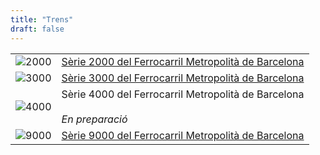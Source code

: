 ```yaml
---
title: "Trens"
draft: false
---
```

|||
| ------------ | ------------- |
| ![2000](/images/trens/menu/2000.png) | <div class="tabletextpadding"><a href="/descarregues/trens/serie-2000">Sèrie 2000 del Ferrocarril Metropolità de Barcelona</a></div> |
| ![3000](/images/trens/menu/3000.png)  | <div class="tabletextpadding"><a href="/descarregues/trens/serie-3000">Sèrie 3000 del Ferrocarril Metropolità de Barcelona</a></div> |
| ![4000](/images/trens/menu/4000.png)  | <div class="tabletextpadding">Sèrie 4000 del Ferrocarril Metropolità de Barcelona<br><br><em>En preparació</em></div> |
| ![9000](/images/trens/menu/9000.png)  | <div class="tabletextpadding"><a href="/descarregues/trens/serie-9000">Sèrie 9000 del Ferrocarril Metropolità de Barcelona</a></div> |
